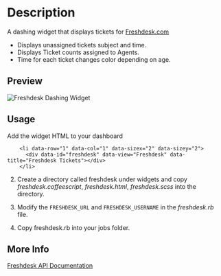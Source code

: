 # Description #
A dashing widget that displays tickets for [Freshdesk.com](http://www.freshdesk.com)

 - Displays unassigned tickets subject and time.
 - Displays Ticket counts assigned to Agents.
 - Time for each ticket changes color depending on age.

## Preview ##
![Freshdesk Dashing Widget](http://imgur.com/Q2keCCD.png)


## Usage ##

Add the widget HTML to your dashboard
```
    <li data-row="1" data-col="1" data-sizex="2" data-sizey="2">               
      <div data-id="freshdesk" data-view="Freshdesk" data-title="Freshdesk Tickets"></div>
    </li>
```

2. Create a directory called freshdesk under widgets and copy *freshdesk.coffeescript*, *freshdesk.html*, *freshdesk.scss* into the directory.

3. Modify the ```FRESHDESK_URL``` and ```FRESHDESK_USERNAME``` in the *freshdesk.rb* file.

4. Copy freshdesk.rb into your jobs folder.

## More Info ##
[Freshdesk API Documentation](http://freshdesk.com/api)